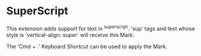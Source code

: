 # SuperScript

This extension adds support for text in <sup>superscript</sup>. 'sup' tags
and text whose style is 'vertical-align: super' will receive this Mark.

The 'Cmd + .' Keyboard Shortcut can be used to apply the Mark.
